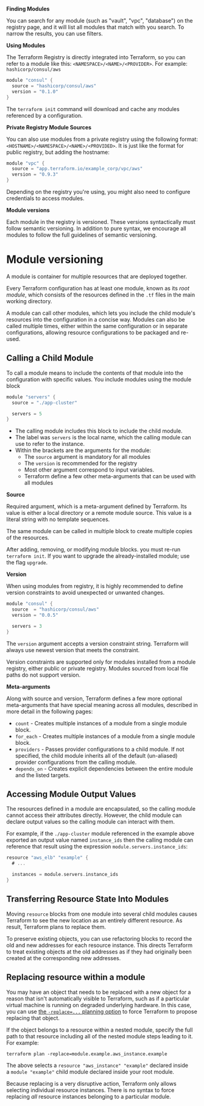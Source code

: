 
**Finding Modules**

You can search for any module (such as "vault", "vpc", "database") on the registry page, and it will list all modules that match with you search. To narrow the results, you can use filters. 

**Using Modules**

The Terraform Registry is directly integrated into Terraform, so you can refer to a module like this: `<NAMESPACE>/<NAME>/<PROVIDER>`. For example: `hashicorp/consul/aws`

```Go
module "consul" {
  source = "hashicorp/consul/aws"
  version = "0.1.0"
}
```


The `terraform init` command will download and cache any modules referenced by a configuration. 

**Private Registry Module Sources**

You can also use modules from a private registry using the following format: `<HOSTNAME>/<NAMESPACE>/<NAME>/<PROVIDED>`. It is just like the format for public registry, but adding the hostname:

```Go
module "vpc" {
  source = "app.terraform.io/example_corp/vpc/aws"
  version = "0.9.3"
}
```

Depending on the registry you're using, you might also need to configure credentials to access modules.

**Module versions**

Each module in the registry is versioned. These versions syntactically must follow semantic versioning. In addition to pure syntax, we encourage all modules to follow the full guidelines of semantic versioning.

# Module versioning

A module is container for multiple resources that are deployed together. 

Every Terraform configuration has at least one module, known as its _root module_, which consists of the resources defined in the `.tf` files in the main working directory.

A module can call other modules, which lets you include the child module's resources into the configuration in a concise way. Modules can also be called multiple times, either within the same configuration or in separate configurations, allowing resource configurations to be packaged and re-used.

## Calling a Child Module

To call a module means to include the contents of that module into the configuration with specific values. You include modules using the module block

```Go
module "servers" {
  source = "./app-cluster"

  servers = 5
}
```

- The calling module includes this block to include the child module.
- The label was `servers` is the local name, which the calling module can use to refer to the instance.
- Within the brackets are the arguments for the module:
	- The `source` argument is mandatory for all modules
	- The `version` is recommended for the registry
	- Most other argument correspond to input variables.
	- Terraform define a few other meta-arguments that can be used with all modules

**Source**

Required argument, which is a meta-argument  defined by Terraform. Its value is either a local directory or a remote module source. This value is a literal string with no template sequences. 

The same module can be called in multiple block to create multiple copies of the resources.

After adding, removing, or modifying module blocks. you must re-run `terraform init`. If you want to upgrade the already-installed module; use the flag `upgrade`.

**Version**

When using modules from registry, it is highly recommended to define version constraints to avoid unexpected or unwanted changes. 

```Go
module "consul" {
  source  = "hashicorp/consul/aws"
  version = "0.0.5"

  servers = 3
}
```

The `version` argument accepts a version constraint string. Terraform will always use newest version that meets the constraint. 

Version constraints are supported only for modules installed from a module registry, either public or private registry. Modules sourced from local file paths do not support version.

**Meta-arguments**

Along with source and version, Terraform defines a few more optional meta-arguments that have special meaning across all modules, described in more detail in the following pages:

- `count` - Creates multiple instances of a module from a single module block.
- `for_each` - Creates multiple instances of a module from a single module block. 
- `providers` - Passes provider configurations to a child module. If not specified, the child module inherits all of the default (un-aliased) provider configurations from the calling module.
- `depends_on` - Creates explicit dependencies between the entire module and the listed targets.

## Accessing Module Output Values

The resources defined in a module are encapsulated, so the calling module cannot access their attributes directly. However, the child module can declare output values so the calling module can interact with them. 

For example, if the `./app-cluster` module referenced in the example above exported an output value named `instance_ids` then the calling module can reference that result using the expression `module.servers.instance_ids`:

```Go
resource "aws_elb" "example" {
  # ...

  instances = module.servers.instance_ids
}
```

## Transferring Resource State Into Modules

Moving `resource` blocks from one module into several child modules causes Terraform to see the new location as an entirely different resource. As result, Terraform plans to replace them.

To preserve existing objects, you can use refactoring blocks to record the old and new addresses for each resource instance. This directs Terraform to treat existing objects at the old addresses as if they had originally been created at the corresponding new addresses.

## Replacing resource within a module

You may have an object that needs to be replaced with a new object for a reason that isn't automatically visible to Terraform, such as if a particular virtual machine is running on degraded underlying hardware. In this case, you can use [the `-replace=...` planning option](https://developer.hashicorp.com/terraform/cli/v1.1.x/commands/plan#replace-address) to force Terraform to propose replacing that object.

If the object belongs to a resource within a nested module, specify the full path to that resource including all of the nested module steps leading to it. For example:

```Shell
terraform plan -replace=module.example.aws_instance.example
```

The above selects a `resource "aws_instance" "example"` declared inside a `module "example"` child module declared inside your root module.

Because replacing is a very disruptive action, Terraform only allows selecting individual resource instances. There is no syntax to force replacing _all_ resource instances belonging to a particular module.

